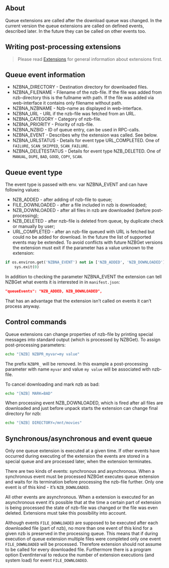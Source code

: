 ## About 
Queue extensions are called after the download queue was changed. 
In the current version the queue extensions are called on defined events, described later. 
In the future they can be called on other events too.

## Writing post-processing extensions

> Please read [Extensions](EXTENSIONS.md) for general information about extensions first.

## Queue event information

 - NZBNA_DIRECTORY - Destination directory for downloaded files.
 - NZBNA_FILENAME - Filename of the nzb-file. If the file was added from nzb-directory this is the fullname with path. 
 If the file was added via web-interface it contains only filename without path.
 - NZBNA_NZBNAME - Nzb-name as displayed in web-interface.
 - NZBNA_URL - URL if the nzb-file was fetched from an URL.
 - NZBNA_CATEGORY - Category of nzb-file.
 - NZBNA_PRIORITY - Priority of nzb-file.
 - NZBNA_NZBID - ID of queue entry, can be used in RPC-calls.
 - NZBNA_EVENT - Describes why the extension was called. See below.
 - NZBNA_URLSTATUS - Details for event type URL_COMPLETED. One of `FAILURE`, `SCAN_SKIPPED`, `SCAN_FAILURE`.
 - NZBNA_DELETESTATUS - Details for event type NZB_DELETED. One of `MANUAL`, `DUPE`, `BAD`, `GOOD`, `COPY`, `SCAN`.

## Queue event type

The event type is passed with env. var NZBNA_EVENT and can have following values:
 - NZB_ADDED - after adding of nzb-file to queue;
 - FILE_DOWNLOADED - after a file included in nzb is downloaded;
 - NZB_DOWNLOADED - after all files in nzb are downloaded (before post-processing);
 - NZB_DELETED - after nzb-file is deleted from queue, by duplicate check or manually by user;
 - URL_COMPLETED - after an nzb-file queued with URL is fetched but could no be added for download.
In the future the list of supported events may be extended. To avoid conflicts with future NZBGet versions the extension 
must exit if the parameter has a value unknown to the extension:
```python
if os.environ.get('NZBNA_EVENT') not in ['NZB_ADDED', 'NZB_DOWNLOADED']:
    sys.exit(0)
```

In addition to checking the parameter NZBNA_EVENT the extension can tell NZBGet what events it is interested in in `manifest.json`:
```json
"queueEvents": "NZB_ADDED, NZB_DOWNLOADED",
```
That has an advantage that the extension isn’t called on events it can’t process anyway.

## Control commands

Queue extensions can change properties of nzb-file by printing special messages into standard output (which is processed by NZBGet).
To assign post-processing parameters:
```sh
echo "[NZB] NZBPR_myvar=my value"
```

The prefix `NZBPR_` will be removed. In this example a post-processing parameter 
with name `myvar` and value `my value` will be associated with nzb-file.

To cancel downloading and mark nzb as bad:
```sh
echo "[NZB] MARK=BAD"
```
When processing event NZB_DOWNLOADED, which is fired after all files are downloaded and 
just before unpack starts the extension can change final directory for nzb:
```sh
echo "[NZB] DIRECTORY=/mnt/movies"
```

## Synchronous/asynchronous and event queue

Only one queue extension is executed at a given time. If other events have occurred during executing of the 
extension the events are stored in a special queue and are processed later, when the extension terminates.

There are two kinds of events: synchronous and asynchronous. When a synchronous event must be processed NZBGet executes 
queue extension and waits for its termination before processing the nzb-file further. 
Only one event is of this kind - it’s `NZB_DOWNLOADED`.

All other events are asynchronous. When a extension is executed for an asynchronous event 
it’s possible that at the time a certain part of extension is being processed the state of 
nzb-file was changed or the file was even deleted. 
Extensions must take this possibility into account.

Although events `FILE_DOWNLOADED` are supposed to be executed after each downloaded file (part of nzb), 
no more than one event of this kind for a given nzb is preserved in the processing queue. 
This means that if during execution of queue extension multiple files were completed only one event `FILE_DOWNLOADED` 
will be processed. Therefore extension should not assume to be called for every downloaded file. 
Furthermore there is a program option EventInterval to reduce 
the number of extension executions (and system load) for event `FILE_DOWNLOADED`.
